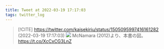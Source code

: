 ```yaml
---
title: Tweet at 2022-03-19 17:17:03
tags: twitter_log
---
```


> [!CITE] https://twitter.com/kaisekiriu/status/1505095997416161282 (2022-03-19 17:17:03)
> ![](https://twitter.com/kaisekiriu/status/1505095997416161282)
> McNamara (2012)より、本書の図。
> https://t.co/XcCxCG3LnZ
